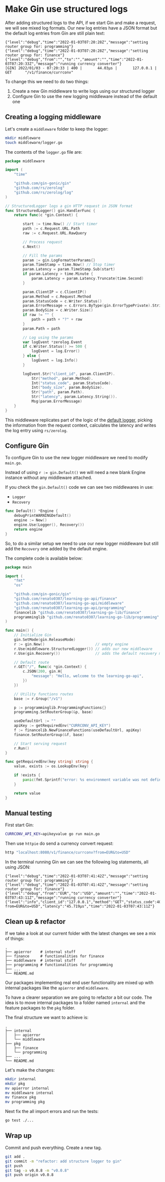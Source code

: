 # Make Gin use structured logs

After adding structured logs to the API, if we start Gin and make a request, we
will see mixed log formats. Our new log entries have a JSON format but the
default log entries from Gin are still plain text:

```
{"level":"debug","time":"2022-01-03T07:20:28Z","message":"setting router group for: programming"}
{"level":"debug","time":"2022-01-03T07:20:28Z","message":"setting router group for: finance"}
{"level":"debug","from":"","to":"","amount":"","time":"2022-01-03T07:20:33Z","message":"running currency converter"}
[GIN] 2022/01/03 - 07:20:33 | 400 |       44.03µs |       127.0.0.1 | GET      "/v1/finance/currconv"
```

To change this we need to do two things:

1. Create a new Gin middleware to write logs using our structured logger
1. Configure Gin to use the new logging middleware instead of the default one

## Creating a logging middleware

Let's create a `middleware` folder to keep the logger:

```sh
mkdir middleware
touch middleware/logger.go
```

The contents of the `logger.go` file are:

```go
package middleware

import (
	"time"

	"github.com/gin-gonic/gin"
	"github.com/rs/zerolog"
	"github.com/rs/zerolog/log"
)

// StructuredLogger logs a gin HTTP request in JSON format
func StructuredLogger() gin.HandlerFunc {
	return func(c *gin.Context) {

		start := time.Now() // Start timer
		path := c.Request.URL.Path
		raw := c.Request.URL.RawQuery

		// Process request
		c.Next()

		// Fill the params
		param := gin.LogFormatterParams{}
		param.TimeStamp = time.Now() // Stop timer
		param.Latency = param.TimeStamp.Sub(start)
		if param.Latency > time.Minute {
			param.Latency = param.Latency.Truncate(time.Second)
		}

		param.ClientIP = c.ClientIP()
		param.Method = c.Request.Method
		param.StatusCode = c.Writer.Status()
		param.ErrorMessage = c.Errors.ByType(gin.ErrorTypePrivate).String()
		param.BodySize = c.Writer.Size()
		if raw != "" {
			path = path + "?" + raw
		}
		param.Path = path

		// Log using the params
		var logEvent *zerolog.Event
		if c.Writer.Status() >= 500 {
			logEvent = log.Error()
		} else {
			logEvent = log.Info()
		}

		logEvent.Str("client_id", param.ClientIP).
			Str("method", param.Method).
			Int("status_code", param.StatusCode).
			Int("body_size", param.BodySize).
			Str("path", param.Path).
			Str("latency", param.Latency.String()).
			Msg(param.ErrorMessage)
	}
}
```

This middleware replicates part of the logic of the
[default logger](https://github.com/gin-gonic/gin/blob/94153d1e19e20f56f520b31007e667ab6a5caeab/logger.go#L233),
picking the information from the request context, calculates the latency and
writes the log entry using `rs/zerolog`.

## Configure Gin

To configure Gin to use the new logger middleware we need to modify `main.go`.

Instead of using `r := gin.Default()` we will need a new blank Engine instance
without any middleware attached.

If you check the `gin.Default()` code we can see two middlewares in use:
* `Logger`
* `Recovery`

```go
func Default() *Engine {
	debugPrintWARNINGDefault()
	engine := New()
	engine.Use(Logger(), Recovery())
	return engine
}
```

So, to do a similar setup we need to use our new logger middleware but still add
the `Recovery` one added by the default engine.

The complete code is available below:

```go
package main

import (
	"fmt"
	"os"

	"github.com/gin-gonic/gin"
	"github.com/renato0307/learning-go-api/finance"
	"github.com/renato0307/learning-go-api/middleware"
	"github.com/renato0307/learning-go-api/programming"
	financelib "github.com/renato0307/learning-go-lib/finance"
	programminglib "github.com/renato0307/learning-go-lib/programming"
)

func main() {
	// Initialize Gin
	gin.SetMode(gin.ReleaseMode)
	r := gin.New()                       // empty engine
	r.Use(middleware.StructuredLogger()) // adds our new middleware
	r.Use(gin.Recovery())                // adds the default recovery middleware

	// Default route
	r.GET("/", func(c *gin.Context) {
		c.JSON(200, gin.H{
			"message": "Hello, welcome to the learning-go-api",
		})
	})

	// Utility functions routes
	base := r.Group("/v1")

	p := programminglib.ProgrammingFunctions{}
	programming.SetRouterGroup(&p, base)

	useDefaultUrl := ""
	apiKey := getRequiredEnv("CURRCONV_API_KEY")
	f := financelib.NewFinanceFunctions(useDefaultUrl, apiKey)
	finance.SetRouterGroup(&f, base)

	// Start serving request
	r.Run()
}

func getRequiredEnv(key string) string {
	value, exists := os.LookupEnv(key)

	if !exists {
		panic(fmt.Sprintf("error: %s environment variable was not defined", key))
	}

	return value
}
```
## Manual testing

First start Gin:

```sh
CURRCONV_API_KEY=apikeyvalue go run main.go
```

Then use `httpie` do send a currency convert request:

```sh
http "localhost:8080/v1/finance/currconv?from=EUR&to=USD"
```

In the terminal running Gin we can see the following log statements, all using
JSON:

```
{"level":"debug","time":"2022-01-03T07:41:42Z","message":"setting router group for: programming"}
{"level":"debug","time":"2022-01-03T07:41:42Z","message":"setting router group for: finance"}
{"level":"debug","from":"EUR","to":"USD","amount":"","time":"2022-01-03T07:43:11Z","message":"running currency converter"}
{"level":"info","client_id":"127.0.0.1","method":"GET","status_code":400,"body_size":51,"path":"/v1/finance/currconv?from=EUR&to=USD","latency":"45.719µs","time":"2022-01-03T07:43:11Z"}
```

## Clean up & refactor

If we take a look at our current folder with the latest changes we see a mix of
things:

```
.
├── apierror    # internal stuff
├── finance     # functionalities for finance
├── middleware  # internal stuff
├── programming # functionalities for programming
├── ...
└── README.md
```

Our packages implementing real end user functionality are mixed up with internal
packages like the `apierror` and `middleware`.

To have a clearer separation we are going to refactor a bit our code. The idea
is to move internal packages to a folder named `internal` and the feature
packages to the `pkg` folder.

The final structure we want to achieve is:

```
.
├── internal
│   ├── apierror
│   └── middleware
├── pkg
│   ├── finance
│   └── programming
├── ...
└── README.md
```

Let's make the changes:

```sh
mkdir internal
mkdir pkg
mv apierror internal
mv middleware internal
mv finance pkg
mv programming pkg
```

Next fix the all import errors and run the tests:

```sh
go test ./...
```

## Wrap up

Commit and push everything. Create a new tag.

```sh
git add .
git commit -m "refactor: add structure logger to gin"
git push
git tag -a v0.0.8 -m "v0.0.8"
git push origin v0.0.8
```